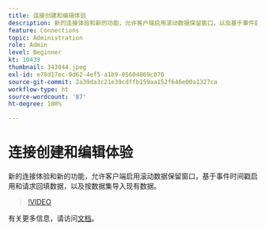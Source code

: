 ```yaml
---
title: 连接创建和编辑体验
description: 新的连接体验和新的功能，允许客户端启用滚动数据保留窗口，以及基于事件启用和请求回填数据……（请用 60 到 160 个字符描述）
feature: Connections
topic: Administration
role: Admin
level: Beginner
kt: 10439
thumbnail: 343044.jpeg
exl-id: e78d17ec-9d62-4ef5-a1b9-05604869c070
source-git-commit: 2a39da3c21e39cdffb159aa152f646e00a1327ca
workflow-type: ht
source-wordcount: '87'
ht-degree: 100%

---
```


# 连接创建和编辑体验

新的连接体验和新的功能，允许客户端启用滚动数据保留窗口，基于事件时间戳启用和请求回填数据，以及按数据集导入现有数据。

>[!VIDEO](https://video.tv.adobe.com/v/343044/?quality=12&learn=on)

有关更多信息，请访问[文档](https://experienceleague.adobe.com/docs/analytics-platform/using/cja-connections/create-connection.html?lang=zh-Hans)。
